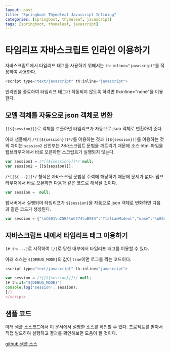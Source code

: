 ```yaml
---
layout: post
title: "Springboot Thymeleaf Javascript Inlining"
categories: [springboot, thymeleaf, javascript]
tags: [springboot, thymeleaf, javascript]
---
```


# 타임리프 자바스크립트 인라인 이용하기

자바스크립트에서 타임리프 태그를 사용하기 위해서는 `th:inline="javascript"`를 적용하여 사용한다.

```js
<script type="text/javascript" th:inline="javascript">
```

인라인을 종료하여 타임리프 태그가 작동되지 않도록 하려면 th:inline="none"을 이용한다.

## 모델 객체를 자동으로 json 객체로 변환

`[[${session}]]`로 객체를 호출하면 타임리프가 자동으로 json 객체로 변환하여 준다.

아래 샘플에서 `/*[[${session}]]*/`를 이용하는 것과 `[[${session}]]`를 이용하는 것의 차이는 
`session2` 선언부는 자바스크립트 문법을 깨트리기 때문에 소스 html 파일을 웹브라우저에서 바로 오픈하면 스크립트가 실행되지 않는다.

```js
var session1 = /*[[${session}]]*/ null;
var session2 = [[${session}]];
```

`/*[[${...}]]*/` 형식은 자바스크립 문법상 주석에 해당하기 때문에 문제가 없다. 웹브라우저에서 바로 오픈하면 다음과 같은 코드로 해석될 것이다.

```js
var session =  null;
```

웹서버에서 실행되어 타임리프가 `${session}`을 자동으로 json 객체로 변화하면 다음과 같은 코드가 생성된다.

```js
var session = {"\uC601\uC5B4\uC774\uB984":"TtalLaeMideul","name":"\uB538\uB0B4\uBBF8\uB4E4","key_x":"from session"};
```

## 자바스크립트 내에서 타임리프 태그 이용하기

`[# th:...]`로 시작하여 `[/]`로 닫힌 내부에서 타임리프 태그를 이용할 수 있다.

아래 소스는 `${DEBUG_MODE}`의 값이 `true`이면 로그를 찍는 코드이다.

```js
<script type="text/javascript" th:inline="javascript">

var session = /*[[${session}]]*/ null;
[# th:if="${DEBUG_MODE}"]
console.log('session', session);
[/]
</script>
```

## 샘플 코드

아래 샘플 소스코드에서 이 문서에서 설명한 소스를 확인할 수 있다.
프로젝트를 받아서 직접 빌드하여 실행하고 결과를 확인해보면 도움이 될 것이다.

[github 샘플 소스](https://github.com/ttallaemideul/springboot/blob/master/tlmd_web/src/main/resources/templates/sample/thymeleaf/javascript.html)